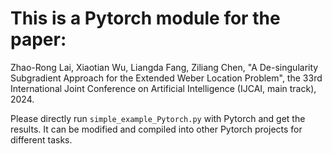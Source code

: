 # This is a Pytorch module for the paper:
Zhao-Rong Lai, Xiaotian Wu, Liangda Fang, Ziliang Chen, "A De-singularity Subgradient Approach for the Extended Weber Location Problem", the 33rd International Joint Conference on Artificial Intelligence (IJCAI, main track), 2024.

Please directly run `simple_example_Pytorch.py` with Pytorch and get the results. It can be modified and compiled into other Pytorch projects for different tasks.
